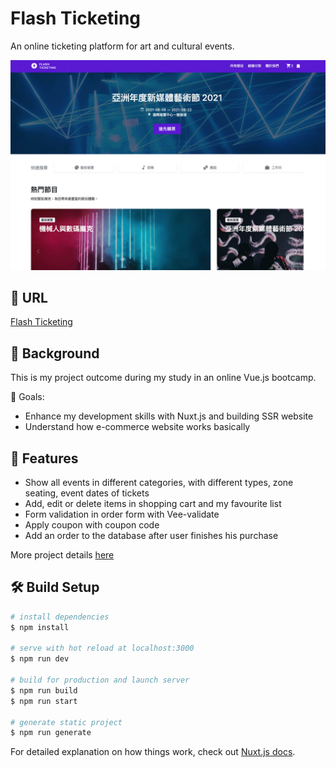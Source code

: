 # Flash Ticketing

An online ticketing platform for art and cultural events.

![image](https://github.com/alysachan830/flash-ticketing/blob/main/static/images/readme-cover.jpg?raw=true)

## 🔗 URL

[Flash Ticketing](https://flash-ticketing.com/)

## 🔎 Background

This is my project outcome during my study in an online Vue.js bootcamp.

🎯 Goals:

- Enhance my development skills with Nuxt.js and building SSR website
- Understand how e-commerce website works basically

## 🚀 Features

- Show all events in different categories, with different types, zone seating, event dates of tickets
- Add, edit or delete items in shopping cart and my favourite list
- Form validation in order form with Vee-validate
- Apply coupon with coupon code
- Add an order to the database after user finishes his purchase

More project details [here](https://alysachan.com/works/flash-ticketing)

## 🛠 Build Setup

```bash
# install dependencies
$ npm install

# serve with hot reload at localhost:3000
$ npm run dev

# build for production and launch server
$ npm run build
$ npm run start

# generate static project
$ npm run generate
```

For detailed explanation on how things work, check out [Nuxt.js docs](https://nuxtjs.org).
